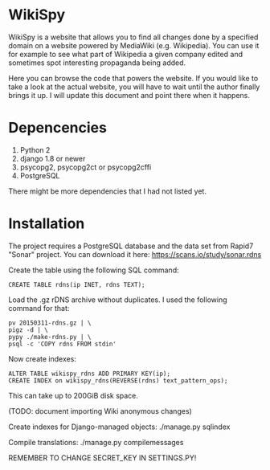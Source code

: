 WikiSpy
=======

WikiSpy is a website that allows you to find all changes done by a specified
domain on a website powered by MediaWiki (e.g. Wikipedia). You can use it for
example to see what part of Wikipedia a given company edited and sometimes spot
interesting propaganda being added.

Here you can browse the code that powers the website. If you would like to take
a look at the actual website, you will have to wait until the author finally
brings it up. I will update this document and point there when it happens.

Depencencies
============

1. Python 2
2. django 1.8 or newer
3. psycopg2, psycopg2ct or psycopg2cffi
4. PostgreSQL

There might be more dependencies that I had not listed yet.


Installation
============

The project requires a PostgreSQL database and the data set from Rapid7 "Sonar"
project. You can download it here: https://scans.io/study/sonar.rdns

Create the table using the following SQL command:

```
CREATE TABLE rdns(ip INET, rdns TEXT);
```

Load the .gz rDNS archive without duplicates. I used the following command for
that:

```
pv 20150311-rdns.gz | \
pigz -d | \
pypy ./make-rdns.py | \
psql -c 'COPY rdns FROM stdin'
```

Now create indexes:

```
ALTER TABLE wikispy_rdns ADD PRIMARY KEY(ip);
CREATE INDEX on wikispy_rdns(REVERSE(rdns) text_pattern_ops);
```

This can take up to 200GiB disk space.

(TODO: document importing Wiki anonymous changes)

Create indexes for Django-managed objects:
./manage.py sqlindex

Compile translations:
./manage.py compilemessages

REMEMBER TO CHANGE SECRET_KEY IN SETTINGS.PY!
